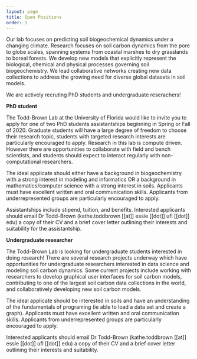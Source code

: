 ```yaml
---
layout: page
title: Open Positions
order: 1
---
```


Our lab focuses on predicting soil biogeochemical dynamics under a changing climate. Research focuses on soil carbon dynamics from the pore to globe scales, spanning systems from coastal marshes to dry grasslands to boreal forests. We develop new models that explicitly represent the biological, chemical and physical processes governing soil biogeochemistry. We lead collaborative networks creating new data collections to address the growing need for diverse global datasets in soil models.

We are actively recruting PhD students and undergraduate reserachers!

**PhD student**

The Todd-Brown Lab at the University of Florida would like to invite you to apply for one of two PhD students assistantships beginning in Spring or Fall of 2020. Graduate students will have a large degree of freedom to choose their research topic, students with targeted research interests are particularly encouraged to apply. Research in this lab is compute driven. However there are opportunities to collaborate with field and bench scientists, and students should expect to interact regularly with non-computational researchers.

The ideal applicate should either have a background in biogeochemistry with a strong interest in modeling and informatics OR a background in mathematics/computer science with a strong interest in soils. Applicants must have excellent written and oral communication skills. Applicants from underrepresented groups are particularly encouraged to apply.

Assistantships include stipend, tuition, and benefits. Interested applicants should email Dr Todd-Brown (kathe.toddbrown [[at]] essie [[dot]] ufl [[dot]] edu) a copy of their CV and a brief cover letter outlining their interests and suitability for the assistantship.

**Undergraduate researcher**

The Todd-Brown Lab is looking for undergraduate students interested in doing research! There are several research projects underway which have opportunities for undergraduate researchers interested in data science and modeling soil carbon dynamics. Some current projects include working with researchers to develop graphical user interfaces for soil carbon models, contributing to one of the largest soil carbon data collections in the world, and collaboratively developing new soil carbon models.

The ideal applicate should be interested in soils and have an understanding of the fundamentals of programing (ie able to load a data set and create a graph). Applicants must have excellent written and oral communication skills. Applicants from underrepresented groups are particularly encouraged to apply.

Interested applicants should email Dr Todd-Brown (kathe.toddbrown [[at]] essie [[dot]] ufl [[dot]] edu) a copy of their CV and a brief cover letter outlining their interests and suitability.